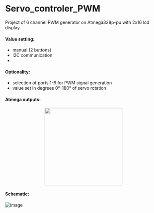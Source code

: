 # Servo_controler_PWM

Project of 6 channel PWM generator on Atmega328p-pu with 2x16 lcd display

#### Value setting:
- manual (2 buttons) 
- I2C communication
- 
#### Optionality:

- selection of ports 1-6 for PWM signal generation
- value set in degrees 0°-180° of servo rotation

#### Atmega outputs:

<p align="center">
  <img src="https://user-images.githubusercontent.com/64035334/177415453-028768e3-6a62-4fb3-acb5-83da4ea5b133.png" height = "250" />
</p>

#### Schematic:

![image](https://user-images.githubusercontent.com/64035334/177413326-956a6e1d-d64c-422c-ac28-198a6ce9f48d.png)
